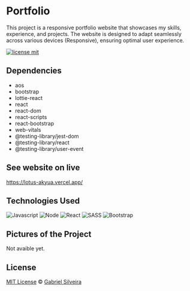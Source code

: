 # Portfolio

This project is a responsive portfolio website that showcases my skills, experience, and projects. The website is designed to adapt seamlessly across various devices (Responsive), ensuring optimal user experience.

[![license mit](https://img.shields.io/badge/license-MIT-blue.svg?style=for-the-badge&labelColor=000)](https://img.shields.io/github/license/akyua/Portfolio)

## Dependencies

- aos
- bootstrap
- lottie-react
- react
- react-dom
- react-scripts
- react-bootstrap
- web-vitals
- @testing-library/jest-dom
- @testing-library/react
- @testing-library/user-event

## See website on live

https://lotus-akyua.vercel.app/

## Technologies Used

![Javascript](https://img.shields.io/badge/-Javascript-black?style=for-the-badge&logo=javascript)
![Node](https://img.shields.io/badge/-NodeJS-black?style=for-the-badge&logo=node.js)
![React](https://img.shields.io/badge/-React-black?style=for-the-badge&logo=react)
![SASS](https://img.shields.io/badge/-SASS-black?style=for-the-badge&logo=sass)
![Bootstrap](https://img.shields.io/badge/-Bootstrap-black?style=for-the-badge&logo=bootstrap)

## Pictures of the Project

Not avaible yet.

## License

[MIT License](./LICENSE) © [Gabriel Silveira](http://gabrielsilveira.tk/)
